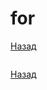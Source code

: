 # for

[Назад][back]

```go

```

[Назад][back]

[back]: <https://teratron.github.io/cheatsheet/go/> "Назад к оглавлению"
